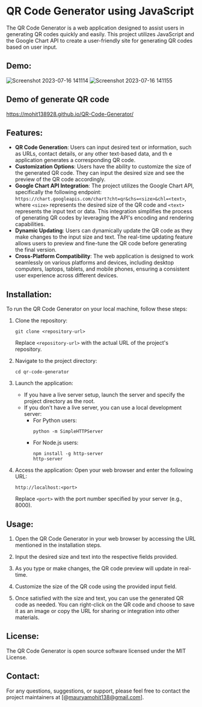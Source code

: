 # QR Code Generator using JavaScript

The QR Code Generator is a web application designed to assist users in generating QR codes quickly and easily. This project utilizes JavaScript and the Google Chart API to create a user-friendly site for generating QR codes based on user input.

## Demo:
![Screenshot 2023-07-16 141114](https://github.com/Mohit138928/QR-Code-Generator/assets/63627791/72430fb0-c3d2-4f3a-8cd7-34cda87b82f8)
![Screenshot 2023-07-16 141155](https://github.com/Mohit138928/QR-Code-Generator/assets/63627791/af48ee16-e5fb-4c10-9b04-7eaff9d907fb)

## Demo of generate QR code 
https://mohit138928.github.io/QR-Code-Generator/

## Features:

- **QR Code Generation**: Users can input desired text or information, such as URLs, contact details, or any other text-based data, and th
e application generates a corresponding QR code.
- **Customization Options**: Users have the ability to customize the size of the generated QR code. They can input the desired size and see the preview of the QR code accordingly.
- **Google Chart API Integration**: The project utilizes the Google Chart API, specifically the following endpoint: `https://chart.googleapis.com/chart?cht=qr&chs=<size>&chl=<text>`, where `<size>` represents the desired size of the QR code and `<text>` represents the input text or data. This integration simplifies the process of generating QR codes by leveraging the API's encoding and rendering capabilities.
- **Dynamic Updating**: Users can dynamically update the QR code as they make changes to the input size and text. The real-time updating feature allows users to preview and fine-tune the QR code before generating the final version.
- **Cross-Platform Compatibility**: The web application is designed to work seamlessly on various platforms and devices, including desktop computers, laptops, tablets, and mobile phones, ensuring a consistent user experience across different devices.

## Installation:

To run the QR Code Generator on your local machine, follow these steps:

1. Clone the repository:
   ```
   git clone <repository-url>
   ```
   Replace `<repository-url>` with the actual URL of the project's repository.

2. Navigate to the project directory:
   ```
   cd qr-code-generator
   ```

3. Launch the application:
   - If you have a live server setup, launch the server and specify the project directory as the root.
   - If you don't have a live server, you can use a local development server:
     - For Python users:
       ```
       python -m SimpleHTTPServer
       ```
     - For Node.js users:
       ```
       npm install -g http-server
       http-server
       ```

4. Access the application:
   Open your web browser and enter the following URL:
   ```
   http://localhost:<port>
   ```
   Replace `<port>` with the port number specified by your server (e.g., 8000).

## Usage:

1. Open the QR Code Generator in your web browser by accessing the URL mentioned in the installation steps.

2. Input the desired size and text into the respective fields provided.

3. As you type or make changes, the QR code preview will update in real-time.

4. Customize the size of the QR code using the provided input field.

5. Once satisfied with the size and text, you can use the generated QR code as needed. You can right-click on the QR code and choose to save it as an image or copy the URL for sharing or integration into other materials.

## License:

The QR Code Generator is open source software licensed under the MIT License.

## Contact:

For any questions, suggestions, or support, please feel free to contact the project maintainers at [@mauryamohit138@gmail.com].

